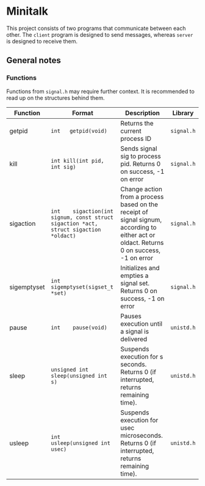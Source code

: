 # Minitalk
This project consists of two programs that communicate between each other. The `client` program is designed to send messages, whereas `server` is designed to receive them. 

## General notes

###  Functions
Functions from `signal.h` may require further context. It is recommended to read up on the structures behind them.

Function | Format | Description | Library
--- | --- | --- | ---
getpid | `int	getpid(void)` | Returns the current process ID | `signal.h`
kill | `int	kill(int pid, int sig)` | Sends signal sig to process pid. Returns 0 on success, -1 on error | `signal.h`
sigaction | `int	sigaction(int signum, const struct sigaction *act, struct sigaction *oldact)` | Change action from a process based on the receipt of signal signum, according to either act or oldact. Returns 0 on success, -1 on error | `signal.h`
sigemptyset | `int	sigemptyset(sigset_t *set)` | Initializes and empties a signal set. Returns 0 on success, -1 on error | `signal.h`
pause | `int	pause(void)` | Pauses execution until a signal is delivered | `unistd.h`
sleep | `unsigned int	sleep(unsigned int s)` | Suspends execution for s seconds. Returns 0 (if interrupted, returns remaining time). | `unistd.h`
usleep | `int	usleep(unsigned int usec)` | Suspends execution for usec microseconds. Returns 0 (if interrupted, returns remaining time). | `unistd.h`

